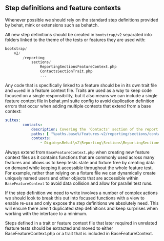 ## Step definitions and feature contexts
Whenever possible we should rely on the standard step definitions provided by behat, mink or extensions such as behatch.

All new step definitions should be created in `bootstrap/v2` separated into folders linked to the theme of the tests or features they are used with:

```php
bootstrap/
    v2/
        /reporting
            sections/
                ReportingSectionsFeatureContext.php
                ContactsSectionTrait.php
                ...
```

Any code that is specifically linked to a feature should be in its own trait file and `use`ed in a feature context file. Traits are used as a way to keep code focused on a single responsibility, but it also means we can include a single feature context file in behat.yml suite config to avoid duplication definition errors that occur when adding multiple contexts that extend from a base context:

```yaml
suites:
        contacts:
            description: Covering the 'Contacts' section of the report
            paths: [ "%paths.base%/features-v2/reporting/sections/contacts" ]
            contexts:
                - DigidepsBehat\v2\Reporting\Sections\ReportingSectionsFeatureContext
```

Always extend from `BaseFeatureContext.php` when creating new feature context files as it contains functions that are commonly used across many features and allows us to keep tests state and fixture free by creating data on demand while keeping it accessible throughout the whole feature test. For example, rather than relying on a fixture file we can dynamically create uniquely named users and other objects that are accessible within `BaseFeatureContext` to avoid data collision and allow for parallel test runs.

If the step definition we need to write involves a number of complex actions we should look to break this out into focused functions with a view to enable re-use and only expose the step definitions we absolutely need. This will ensure there aren't duplicated step definitions and keep surprises when working with the interface to a minimum.

Steps defined in a trait or feature context file that later required in unrelated feature tests should be extracted and moved to either BaseFeatureContext.php or a trait that is included in BaseFeatureContext.

